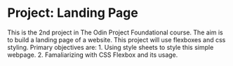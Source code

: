 # Project: Landing Page

This is the 2nd project in The Odin Project Foundational course. The aim is to build a landing page of a website. This project will use flexboxes and css styling. Primary objectives are:
    1. Using style sheets to style this simple webpage.
    2. Famaliarizing with CSS Flexbox and its usage.